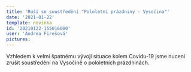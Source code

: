 ```yaml
---
title: 'Ruší se soustředění "Pololetní prázdniny - Vysočina"'
date: '2021-01-22'
template: novinka
id: '20210122-155016000'
user: 'Andrea Firešová'
pictures:
---
```

Vzhledem k velmi špatnému vývoji situace kolem Covidu-19 jsme nuceni zrušit soustředění na Vysočině o pololetních prázdninách.

